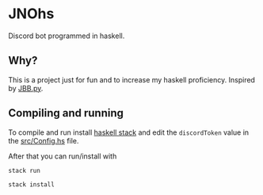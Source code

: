 # JNOhs
Discord bot programmed in haskell.
## Why?
This is a project just for fun and to increase my haskell proficiency.
Inspired by [JBB.py](https://github.com/JoseFilipeFerreira/JBB.py).
## Compiling and running

To compile and run install [haskell stack](https://docs.haskellstack.org/en/stable/README/)
and edit the `discordToken` value in the
[src/Config.hs](https://github.com/Kaixi26/JNOhs/blob/master/src/Config.hs) file.

After that you can run/install with
```bash
stack run
```

```bash
stack install
```
